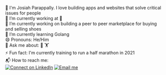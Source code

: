 🐲   I'm Josiah Parappally. I love building apps and websites that solve critical issues for people <br>
💼   I’m currently working at  <br>
🔭   I’m currently working on building a peer to peer marketplace for buying and selling shoes <br>
🌱   I’m currently learning Golang <br>
😄   Pronouns: He/Him <br>
💬   Ask me about: 🏀 🏋️ <br>
⚡   Fun fact: I'm currently training to run a half marathon in 2021 <br>
📬   How to reach me: <br>
[![Connect on LinkedIn](https://img.shields.io/badge/--linkedin?label=LinkedIn&logo=LinkedIn&style=social)](https://www.linkedin.com/in/parappally/)
[![Email me](https://img.shields.io/badge/--gmail?label=Gmail&logo=Gmail&style=social)](mailto:josiahparappally@gmail.com) <br>

<!--START_SECTION:activity-->







<!--END_SECTION:activity-->
